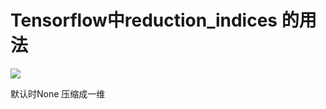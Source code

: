 # Tensorflow中reduction_indices 的用法

![](https://pic2.zhimg.com/v2-c92ac5c3a50e4bd3d60e29c2ddc4c5e9_r.png)

默认时None 压缩成一维